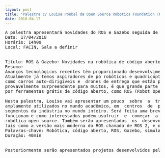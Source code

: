 ```yaml
---
layout: post
title: "Palestra c/ Louise Poubel da Open Source Robotics Foundation (OSRF) - Mantenedora do ROS e Gazebo"
date: 2018-04-17
---
```



<pre>
A palestra apresentará novidades do ROS e Gazebo seguida de Q&A e ocorrerá no período da tarde.
Data: 17/04/2018
Horário: 14h00
Local: FACIN, Sala a definir


Título: ROS & Gazebo: Novidades na robótica de código aberto
Resumo:  
Avanços tecnológicos recentes têm proporcionado desenvolvimentos emocionantes na área da robótica. 
Atualmente já temos aspiradores de pó robóticos e quadricópteros de brinquedo; além de tecnologias 
como carros auto-dirigíveis e  drones de entrega que estão por vir em um futuro próximo.  Um dado, 
provavelmente surpreendente para muitos, é que grande parte dessa revolução esteja sendo facilitada
por ferramentas grátis de código aberto, como ROS (Robot Operating System) e o simulador Gazebo.

Nesta palestra, Louise vai apresentar um pouco  sobre  a  trajetória  do ROS  e  do Gazebo, que são 
amplamente utilizados no mundo acadêmico, em  centros  de  pesquisa   e  cada vez mais em  diversos 
segmentos da indústria no mundo inteiro. Será feita uma breve introdução sobre como estas ferramentas 
funcionam e como interessados podem usufruir  e  começar  a  fazer parte dessa comunidade global de
robótica open source. Também serão apresentados  os  desenvolvimentos  mais recentes da Open Robotics, 
tais como a versão mais moderna do ROS chamada de ROS 2, e o futuro da simulação no Gazebo.
Palavras-chave: Robótica, código aberto, ROS, Gazebo, simulação
Duração: 40min


Posteriormente serão apresentados projetos desenvolvidos pelas equipes do MIR/LSA.
</pre>
